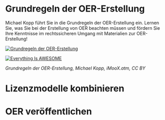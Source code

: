 # Grundregeln der OER-Erstellung

Michael Kopp führt Sie in die Grundregeln der OER-Erstellung ein. Lernen Sie, was Sie bei der Erstellung von OER beachten müssen und fördern Sie Ihre Kenntnisse im rechtssicheren Umgang mit Materialien zur OER-Erstellung!  

[![Grundregeln der OER-Erstellung](https://user-images.githubusercontent.com/118910734/208621210-cf081d8c-2d60-4083-9c58-b04dac89851c.png)]((https://www.youtube.com/embed/14BebGz01rU))

[![Everything Is AWESOME](https://img.youtube.com/vi/StTqXEQ2l-Y/0.jpg)](https://www.youtube.com/watch?v=StTqXEQ2l-Y "Everything Is AWESOME")

*Grundregeln der OER-Erstellung, Michael Kopp, iMooX.atm, CC BY*

# Lizenzmodelle kombinieren

# OER veröffentlichen


